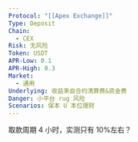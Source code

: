 ```yaml
---
Protocol: "[[Apex Exchange]]"
Type: Deposit
Chain:
  - CEX
Risk: 无风险
Token: USDT
APR-Low: 0.1
APR-High: 0.3
Market:
  - 通用
Underlying: 收益来自合约清算费&资金费
Danger: 小平台 rug 风险
Scenarios: 保本 U 本位理财
---
```

取款周期 4 小时，实测只有 10%左右？